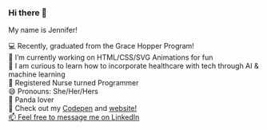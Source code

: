 ### Hi there 👋

My name is Jennifer! 

💻   Recently, graduated from the Grace Hopper Program! <br>
🔭   I’m currently working on HTML/CSS/SVG Animations for fun<br>
🤔   I am curious to learn how to incorporate healthcare with tech through AI & machine learning <br>
💊   Registered Nurse turned Programmer <br>
😄   Pronouns: She/Her/Hers <br>
🐼   Panda lover <br>
😬   Check out my <a href="https://codepen.io/jenyang"  target="_blank">Codepen</a> and <a href="https://yang-jennifer.web.app/"  target="_blank">website!<br>
📫   Feel free to message me on <a href="https://www.linkedin.com/in/yang-jennifer/">LinkedIn</a><br> 

<!--
**jenyang929/jenyang929** is a ✨ _special_ ✨ repository because its `README.md` (this file) appears on your GitHub profile.

Here are some ideas to get you started:

- 🔭 I’m currently working on ...
- 🌱 I’m currently learning ...
- 👯 I’m looking to collaborate on ...
- 🤔 I’m looking for help with ...
- 💬 Ask me about ...
- 📫 How to reach me: ...
- 😄 Pronouns: ...
- ⚡ Fun fact: ...
🤔   Curious about AI and machine learning, specifically in healthcare <br>
-->
